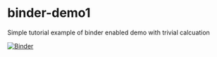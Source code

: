 # binder-demo1
Simple tutorial example of binder enabled demo with trivial calcuation

[![Binder](https://binderhub.cloud.e-infra.cz/badge_logo.svg)](https://binderhub.cloud.e-infra.cz/v2/gh/martinschatz-cz/binder-demo1.git/HEAD)
